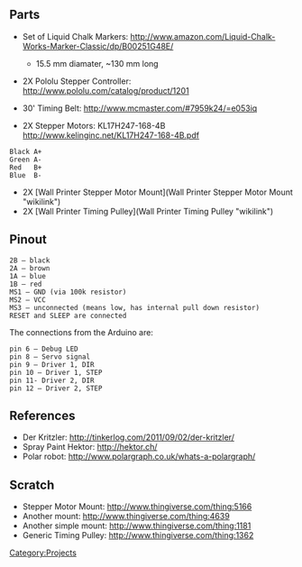 Parts
-----

-   Set of Liquid Chalk Markers:
    <http://www.amazon.com/Liquid-Chalk-Works-Marker-Classic/dp/B00251G48E/>
    -   15.5 mm diamater, \~130 mm long

-   2X Pololu Stepper Controller:
    <http://www.pololu.com/catalog/product/1201>
-   30' Timing Belt: <http://www.mcmaster.com/#7959k24/=e053iq>
-   2X Stepper Motors: KL17H247-168-4B
    <http://www.kelinginc.net/KL17H247-168-4B.pdf>

<!-- -->

    Black A+
    Green A-
    Red   B+
    Blue  B-

-   2X [Wall Printer Stepper Motor
    Mount](Wall Printer Stepper Motor Mount "wikilink")
-   2X [Wall Printer Timing
    Pulley](Wall Printer Timing Pulley "wikilink")

Pinout
------

    2B – black
    2A – brown
    1A – blue
    1B – red
    MS1 – GND (via 100k resistor)
    MS2 – VCC
    MS3 – unconnected (means low, has internal pull down resistor)
    RESET and SLEEP are connected

The connections from the Arduino are:

    pin 6 – Debug LED
    pin 8 – Servo signal
    pin 9 – Driver 1, DIR
    pin 10 – Driver 1, STEP
    pin 11- Driver 2, DIR
    pin 12 – Driver 2, STEP

References
----------

-   Der Kritzler: <http://tinkerlog.com/2011/09/02/der-kritzler/>
-   Spray Paint Hektor: <http://hektor.ch/>
-   Polar robot: <http://www.polargraph.co.uk/whats-a-polargraph/>

Scratch
-------

-   Stepper Motor Mount: <http://www.thingiverse.com/thing:5166>
-   Another mount: <http://www.thingiverse.com/thing:4639>
-   Another simple mount: <http://www.thingiverse.com/thing:1181>
-   Generic Timing Pulley: <http://www.thingiverse.com/thing:1362>

<Category:Projects>
